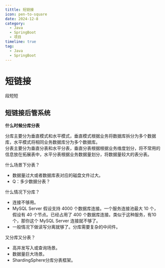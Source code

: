 ```yaml
---
tittle: 短链接
icon: pen-to-square
date: 2024-12-8
category:
  - Java
  - SpringBoot
  - 项目
timeline: true
tag:
  - Java
  - SpringBoot
---
```

# 短链接
段短短
<!-- more -->    

## 短链接后管系统  

**什么时候分库分表**  
  

分库主要分为垂直模式和水平模式，垂直模式根据业务将数据库拆分为多个数据库，水平模式将相同业务数据库分为多个数据库。  
分表主要分为垂直分表和水平分表，垂直分表根据根据业务维度划分，将不常用的信息放在拓展表中，水平分表根据业务数据量划分，将数据量较大的表分表。  

什么场景下分表？  
- 数据量过大或者数据库表对应的磁盘文件过大。  
- Q：多少数据分表？ 

什么情况下分库？  
- 连接不够用。  
- MySQL Server 假设支持 4000 个数据库连接。一个服务连接池最大 10 个，假设有 40 个节点。已经占用了 400 个数据库连接。类似于这种服务，有10个，那你这个 MySQL Server 连接就不够了。  
- 一般情况下做读写分离就够了。分库需要复杂的中间件。  

又分库又分表？  
- 高并发写入或查询场景。  
- 数据量巨大场景。 
- ShardingSphere分库分表框架。 
